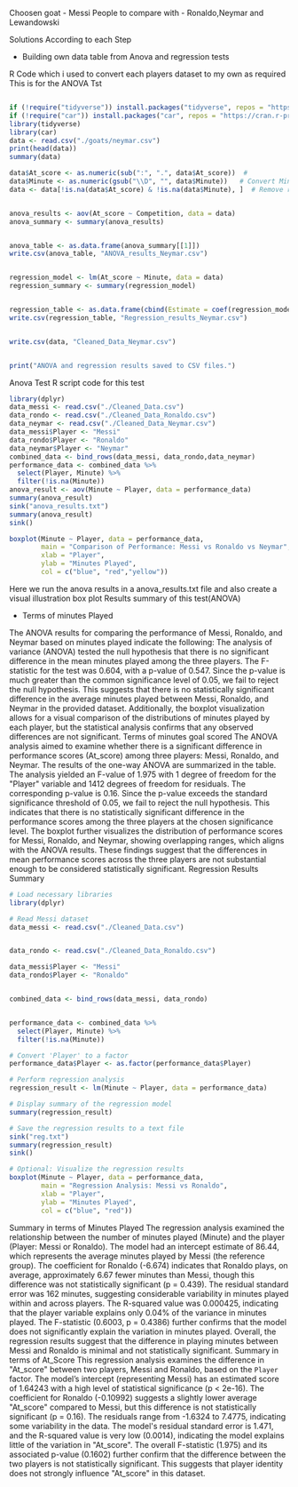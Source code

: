 Choosen goat - Messi
People to compare with -  Ronaldo,Neymar and Lewandowski

Solutions According to each Step
- Building own data table from Anova and regression tests

R Code which i used to convert each players dataset to my own as required
This is for the ANOVA Tst
```r

if (!require("tidyverse")) install.packages("tidyverse", repos = "https://cran.r-project.org")
if (!require("car")) install.packages("car", repos = "https://cran.r-project.org")
library(tidyverse)
library(car)
data <- read.csv("./goats/neymar.csv")
print(head(data))
summary(data)

data$At_score <- as.numeric(sub(":", ".", data$At_score))  #
data$Minute <- as.numeric(gsub("\\D", "", data$Minute))   # Convert Minute to numeric
data <- data[!is.na(data$At_score) & !is.na(data$Minute), ]  # Remove rows with missing numeric values


anova_results <- aov(At_score ~ Competition, data = data)
anova_summary <- summary(anova_results)


anova_table <- as.data.frame(anova_summary[[1]]) 
write.csv(anova_table, "ANOVA_results_Neymar.csv")


regression_model <- lm(At_score ~ Minute, data = data)
regression_summary <- summary(regression_model)


regression_table <- as.data.frame(cbind(Estimate = coef(regression_model), confint(regression_model)))
write.csv(regression_table, "Regression_results_Neymar.csv")


write.csv(data, "Cleaned_Data_Neymar.csv")


print("ANOVA and regression results saved to CSV files.")

```

Anova Test 
R script code for this test
```r
library(dplyr)
data_messi <- read.csv("./Cleaned_Data.csv")
data_rondo <- read.csv("./Cleaned_Data_Ronaldo.csv") 
data_neymar <- read.csv("./Cleaned_Data_Neymar.csv")
data_messi$Player <- "Messi"
data_rondo$Player <- "Ronaldo"
data_neymar$Player <- "Neymar"
combined_data <- bind_rows(data_messi, data_rondo,data_neymar)
performance_data <- combined_data %>% 
  select(Player, Minute) %>% 
  filter(!is.na(Minute))
anova_result <- aov(Minute ~ Player, data = performance_data)
summary(anova_result)
sink("anova_results.txt")
summary(anova_result)
sink()

boxplot(Minute ~ Player, data = performance_data, 
        main = "Comparison of Performance: Messi vs Ronaldo vs Neymar",
        xlab = "Player",
        ylab = "Minutes Played",
        col = c("blue", "red","yellow"))

```
Here we run the anova results in a anova_results.txt file  and also create a visual illustration box plot
Results summary of this test(ANOVA)
- Terms of minutes Played

The ANOVA results for comparing the performance of Messi, Ronaldo, and Neymar based on minutes played indicate the following:
The analysis of variance (ANOVA) tested the null hypothesis that there is no significant difference in the mean minutes played among the three players. The F-statistic for the test was 0.604, with a p-value of 0.547. Since the p-value is much greater than the common significance level of 0.05, we fail to reject the null hypothesis. This suggests that there is no statistically significant difference in the average minutes played between Messi, Ronaldo, and Neymar in the provided dataset.
Additionally, the boxplot visualization allows for a visual comparison of the distributions of minutes played by each player, but the statistical analysis confirms that any observed differences are not significant.
Terms of minutes goal scored
The ANOVA analysis aimed to examine whether there is a significant difference in performance scores (At_score) among three players: Messi, Ronaldo, and Neymar. The results of the one-way ANOVA are summarized in the table.
The analysis yielded an F-value of 1.975 with 1 degree of freedom for the "Player" variable and 1412 degrees of freedom for residuals. The corresponding p-value is 0.16. Since the p-value exceeds the standard significance threshold of 0.05, we fail to reject the null hypothesis. This indicates that there is no statistically significant difference in the performance scores among the three players at the chosen significance level.
The boxplot further visualizes the distribution of performance scores for Messi, Ronaldo, and Neymar, showing overlapping ranges, which aligns with the ANOVA results. These findings suggest that the differences in mean performance scores across the three players are not substantial enough to be considered statistically significant.
Regression Results Summary
```r
# Load necessary libraries
library(dplyr)

# Read Messi dataset
data_messi <- read.csv("./Cleaned_Data.csv")


data_rondo <- read.csv("./Cleaned_Data_Ronaldo.csv") 

data_messi$Player <- "Messi"
data_rondo$Player <- "Ronaldo"


combined_data <- bind_rows(data_messi, data_rondo)


performance_data <- combined_data %>%
  select(Player, Minute) %>%
  filter(!is.na(Minute))

# Convert 'Player' to a factor
performance_data$Player <- as.factor(performance_data$Player)

# Perform regression analysis
regression_result <- lm(Minute ~ Player, data = performance_data)

# Display summary of the regression model
summary(regression_result)

# Save the regression results to a text file
sink("reg.txt")
summary(regression_result)
sink()

# Optional: Visualize the regression results
boxplot(Minute ~ Player, data = performance_data,
        main = "Regression Analysis: Messi vs Ronaldo",
        xlab = "Player",
        ylab = "Minutes Played",
        col = c("blue", "red"))

```
Summary in terms of Minutes Played
The regression analysis examined the relationship between the number of minutes played (Minute) and the player (Player: Messi or Ronaldo). The model had an intercept estimate of 86.44, which represents the average minutes played by Messi (the reference group). The coefficient for Ronaldo (-6.674) indicates that Ronaldo plays, on average, approximately 6.67 fewer minutes than Messi, though this difference was not statistically significant (p = 0.439).
The residual standard error was 162 minutes, suggesting considerable variability in minutes played within and across players. The R-squared value was 0.000425, indicating that the player variable explains only 0.04% of the variance in minutes played. The F-statistic (0.6003, p = 0.4386) further confirms that the model does not significantly explain the variation in minutes played. Overall, the regression results suggest that the difference in playing minutes between Messi and Ronaldo is minimal and not statistically significant.
Summary in terms of At_Score
This regression analysis examines the difference in "At_score" between two players, Messi and Ronaldo, based on the `Player` factor. The model’s intercept (representing Messi) has an estimated score of 1.64243 with a high level of statistical significance (p < 2e-16). The coefficient for Ronaldo (-0.10992) suggests a slightly lower average "At_score" compared to Messi, but this difference is not statistically significant (p = 0.16). The residuals range from -1.6324 to 7.4775, indicating some variability in the data. The model's residual standard error is 1.471, and the R-squared value is very low (0.0014), indicating the model explains little of the variation in "At_score". The overall F-statistic (1.975) and its associated p-value (0.1602) further confirm that the difference between the two players is not statistically significant. This suggests that player identity does not strongly influence "At_score" in this dataset.